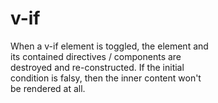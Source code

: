 # v-if

When a v-if element is toggled, the element and  
its contained directives / components are  
destroyed and re-constructed. If the initial  
condition is falsy, then the inner content won't  
be rendered at all.  
